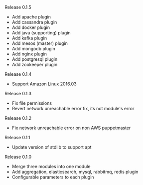 Release 0.1.5
  * Add apache plugin
  * Add cassandra plugin
  * Add docker plugin
  * Add java (supporting) plugin
  * Add kafka plugin
  * Add mesos (master) plugin
  * Add mongodb plugin
  * Add nginx plugin
  * Add postgresql plugin
  * Add zookeeper plugin

Release 0.1.4
  * Support Amazon Linux 2016.03

Release 0.1.3
  * Fix file permissions
  * Revert network unreachable error fix, its not module's error

Release 0.1.2
  * Fix network unreachable error on non AWS puppetmaster

Release 0.1.1
  * Update version of stdlib to support apt

Release 0.1.0

  * Merge three modules into one module
  * Add aggregation, elasticsearch, mysql, rabbitmq, redis plugin
  * Configurable parameters to each plugin
